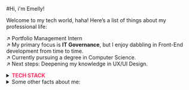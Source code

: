 #Hi, i'm Emelly!

Welcome to my tech world, haha! Here’s a list of things about my professional life:

↗️ Portfolio Management Intern</br>
↗️ My primary focus is **IT Governance**, but I enjoy dabbling in Front-End development from time to time. </br>
↗️ Currently pursuing a degree in Computer Science. </br>
↗️ Next steps: Deepening my knowledge in UX/UI Design. </br>

<details>

<summary>
<span style="color: #fe2f5b; font-weight: bold;">TECH STACK</span>
</summary>

![HTML5](https://img.shields.io/badge/html5-%23E34F26.svg?style=for-the-badge&logo=html5&logoColor=white)
![CSS3](https://img.shields.io/badge/css3-%231572B6.svg?style=for-the-badge&logo=css3&logoColor=white)
![React](https://img.shields.io/badge/react-%2320232a.svg?style=for-the-badge&logo=react&logoColor=%2361DAFB)
![TypeScript](https://img.shields.io/badge/typescript-%23007ACC.svg?style=for-the-badge&logo=typescript&logoColor=white)
![Figma](https://img.shields.io/badge/figma-%23F24E1E.svg?style=for-the-badge&logo=figma&logoColor=white)
![Azure DevOps](https://img.shields.io/badge/Azure_DevOps-0078D7?style=for-the-badge&logo=azure-devops&logoColor=white)
![Trello](https://img.shields.io/badge/Trello-0052CC?style=for-the-badge&logo=trello&logoColor=white)
![Ubuntu](https://img.shields.io/badge/Ubuntu-E95420?style=for-the-badge&logo=ubuntu&logoColor=white)
![Spotify](https://img.shields.io/badge/Spotify-1ED760?&style=for-the-badge&logo=spotify&logoColor=white)
</details>


<details>
  <summary>Some other facts about me: </summary>
  <br>

  - Before pursuing IT, I wanted to study Geophysics. 🌎 
  - I create playlists as a hobby. You can check them out here ↗️ **[mi sales's spotify](https://open.spotify.com/user/xo7cibfjd2a9lop8isfec9q0n).** 
  - I absolutely love doing makeup. 🎀

My stats:
  ![mivstcnlg's GitHub stats](https://github-readme-stats.vercel.app/api?username=mivstcnlg&show_icons=true&theme=neon&hide_rank=true)<br/>
</details>
